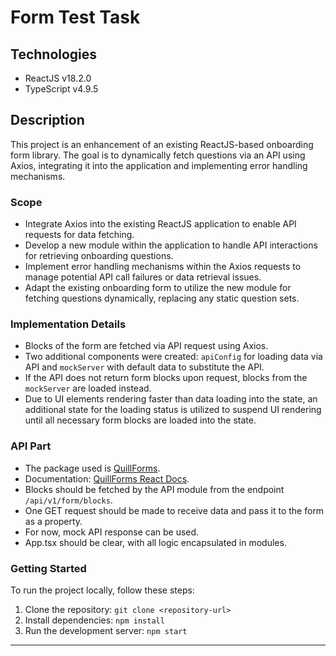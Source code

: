 # Form Test Task

## Technologies

- ReactJS v18.2.0
- TypeScript v4.9.5

## Description

This project is an enhancement of an existing ReactJS-based onboarding form library. The goal is to dynamically fetch questions via an API using Axios, integrating it into the application and implementing error handling mechanisms.

### Scope

- Integrate Axios into the existing ReactJS application to enable API requests for data fetching.
- Develop a new module within the application to handle API interactions for retrieving onboarding questions.
- Implement error handling mechanisms within the Axios requests to manage potential API call failures or data retrieval issues.
- Adapt the existing onboarding form to utilize the new module for fetching questions dynamically, replacing any static question sets.

### Implementation Details

- Blocks of the form are fetched via API request using Axios.
- Two additional components were created: `apiConfig` for loading data via API and `mockServer` with default data to substitute the API.
- If the API does not return form blocks upon request, blocks from the `mockServer` are loaded instead.
- Due to UI elements rendering faster than data loading into the state, an additional state for the loading status is utilized to suspend UI rendering until all necessary form blocks are loaded into the state.

### API Part

- The package used is [QuillForms](https://github.com/quillforms/quillforms).
- Documentation: [QuillForms React Docs](https://github.com/quillforms/quillforms/blob/master/react-docs).
- Blocks should be fetched by the API module from the endpoint `/api/v1/form/blocks`.
- One GET request should be made to receive data and pass it to the form as a property.
- For now, mock API response can be used.
- App.tsx should be clear, with all logic encapsulated in modules.

### Getting Started

To run the project locally, follow these steps:

1. Clone the repository: `git clone <repository-url>`
2. Install dependencies: `npm install`
3. Run the development server: `npm start`

---

